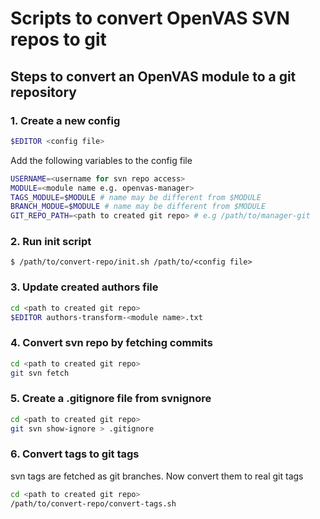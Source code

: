 # Scripts to convert OpenVAS SVN repos to git

## Steps to convert an OpenVAS module to a git repository

### 1. Create a new config

  ```sh
  $EDITOR <config file>
  ```

  Add the following variables to the config file

  ```sh
  USERNAME=<username for svn repo access>
  MODULE=<module name e.g. openvas-manager>
  TAGS_MODULE=$MODULE # name may be different from $MODULE
  BRANCH_MODUE=$MODULE # name may be different from $MODULE
  GIT_REPO_PATH=<path to created git repo> # e.g /path/to/manager-git
  ```

### 2. Run init script

  ```
  $ /path/to/convert-repo/init.sh /path/to/<config file>
  ```

### 3. Update created authors file

  ```sh
  cd <path to created git repo>
  $EDITOR authors-transform-<module name>.txt
  ```

### 4. Convert svn repo by fetching commits

  ```sh
  cd <path to created git repo>
  git svn fetch
  ```

### 5. Create a .gitignore file from svnignore

  ```sh
  cd <path to created git repo>
  git svn show-ignore > .gitignore
  ```

### 6. Convert tags to git tags

  svn tags are fetched as git branches. Now convert them to real git tags

  ```sh
  cd <path to created git repo>
  /path/to/convert-repo/convert-tags.sh
  ```

